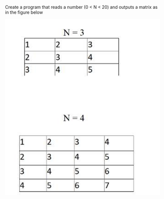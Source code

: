
Create a program that reads a number (0 < N < 20) and outputs a matrix as in the figure below

![example](images/task_2_1.png)


